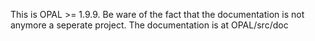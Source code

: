 This is OPAL >= 1.9.9. Be ware of the fact that the documentation is not
anymore a seperate project. The documentation is at OPAL/src/doc
